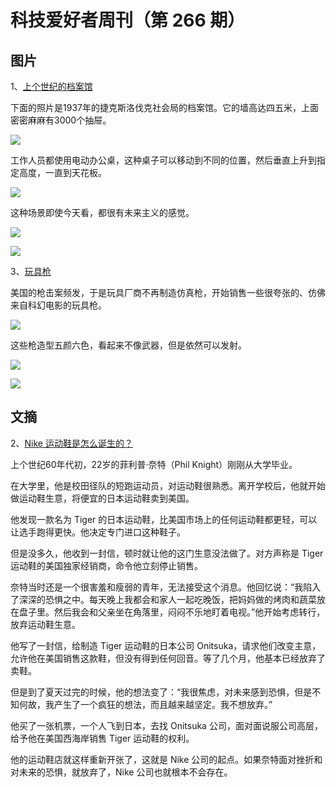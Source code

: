 # 科技爱好者周刊（第 266 期）

## 图片

1、[上个世纪的档案馆](https://www.vintag.es/2020/01/central-social-institution-prague.html)

下面的照片是1937年的捷克斯洛伐克社会局的档案馆。它的墙高达四五米，上面密密麻麻有3000个抽屉。

![](https://cdn.beekka.com/blogimg/asset/202205/bg2022053002.webp)

工作人员都使用电动办公桌，这种桌子可以移动到不同的位置，然后垂直上升到指定高度，一直到天花板。

![](https://cdn.beekka.com/blogimg/asset/202205/bg2022053007.webp)

这种场景即使今天看，都很有未来主义的感觉。

![](https://cdn.beekka.com/blogimg/asset/202205/bg2022053004.webp)

![](https://cdn.beekka.com/blogimg/asset/202205/bg2022053005.webp)

3、[玩具枪](https://nymag.com/intelligencer/2022/03/nerf-guns.html)

美国的枪击案频发，于是玩具厂商不再制造仿真枪，开始销售一些很夸张的、仿佛来自科幻电影的玩具枪。

![](https://cdn.beekka.com/blogimg/asset/202206/bg2022060201.webp)

这些枪造型五颜六色，看起来不像武器，但是依然可以发射。

![](https://cdn.beekka.com/blogimg/asset/202206/bg2022060202.webp)

![](https://cdn.beekka.com/blogimg/asset/202206/bg2022060203.webp)

## 文摘

2、[Nike 运动鞋是怎么诞生的？](https://every.to/superorganizers/fear-courage-and-willingness)

上个世纪60年代初，22岁的菲利普·奈特（Phil Knight）刚刚从大学毕业。

在大学里，他是校田径队的短跑运动员，对运动鞋很熟悉。离开学校后，他就开始做运动鞋生意，将便宜的日本运动鞋卖到美国。

他发现一款​​名为 Tiger 的日本运动鞋，比美国市场上的任何运动鞋都更轻，可以让选手跑得更快。他决定专门进口这种鞋子。 

但是没多久，他收到一封信，顿时就让他的这门生意没法做了。对方声称是 Tiger 运动鞋的美国独家经销商，命令他立刻停止销售。

奈特当时还是一个很害羞和瘦弱的青年，无法接受这个消息。他回忆说：“我陷入了深深的恐惧之中。每天晚上我都会和家人一起吃晚饭，把妈妈做的烤肉和蔬菜放在盘子里。然后我会和父亲坐在角落里，闷闷不乐地盯着电视。”他开始考虑转行，放弃运动鞋生意。 

他写了一封信，给制造 Tiger 运动鞋的日本公司 Onitsuka，请求他们改变主意，允许他在美国销售这款鞋，但没有得到任何回音。等了几个月，他基本已经放弃了卖鞋。 

但是到了夏天过完的时候，他的想法变了：“我很焦虑，对未来感到恐惧，但是不知何故，我产生了一个疯狂的想法，而且越来越坚定。我不想放弃。”

他买了一张机票，一个人飞到日本，去找 Onitsuka 公司，面对面说服公司高层，给予他在美国西海岸销售 Tiger 运动鞋的权利。 

他的运动鞋店就这样重新开张了，这就是 Nike 公司的起点。如果奈特面对挫折和对未来的恐惧，就放弃了，Nike 公司也就根本不会存在。
